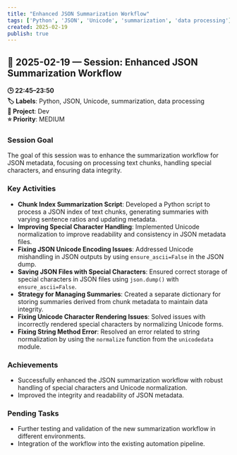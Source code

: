 ```yaml
---
title: "Enhanced JSON Summarization Workflow"
tags: ['Python', 'JSON', 'Unicode', 'summarization', 'data processing']
created: 2025-02-19
publish: true
---
```


## 📅 2025-02-19 — Session: Enhanced JSON Summarization Workflow

**🕒 22:45–23:50**  
**🏷️ Labels**: Python, JSON, Unicode, summarization, data processing  
**📂 Project**: Dev  
**⭐ Priority**: MEDIUM  


### Session Goal
The goal of this session was to enhance the summarization workflow for JSON metadata, focusing on processing text chunks, handling special characters, and ensuring data integrity.

### Key Activities
- **Chunk Index Summarization Script**: Developed a Python script to process a JSON index of text chunks, generating summaries with varying sentence ratios and updating metadata.
- **Improving Special Character Handling**: Implemented Unicode normalization to improve readability and consistency in JSON metadata files.
- **Fixing JSON Unicode Encoding Issues**: Addressed Unicode mishandling in JSON outputs by using `ensure_ascii=False` in the JSON dump.
- **Saving JSON Files with Special Characters**: Ensured correct storage of special characters in JSON files using `json.dump()` with `ensure_ascii=False`.
- **Strategy for Managing Summaries**: Created a separate dictionary for storing summaries derived from chunk metadata to maintain data integrity.
- **Fixing Unicode Character Rendering Issues**: Solved issues with incorrectly rendered special characters by normalizing Unicode forms.
- **Fixing String Method Error**: Resolved an error related to string normalization by using the `normalize` function from the `unicodedata` module.

### Achievements
- Successfully enhanced the JSON summarization workflow with robust handling of special characters and Unicode normalization.
- Improved the integrity and readability of JSON metadata.

### Pending Tasks
- Further testing and validation of the new summarization workflow in different environments.
- Integration of the workflow into the existing automation pipeline.
